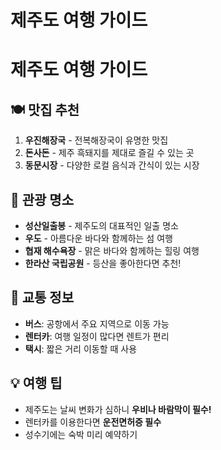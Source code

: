 # 제주도 여행 가이드
# 제주도 여행 가이드

## 🍽️ 맛집 추천
1. **우진해장국** - 전복해장국이 유명한 맛집
2. **돈사돈** - 제주 흑돼지를 제대로 즐길 수 있는 곳
3. **동문시장** - 다양한 로컬 음식과 간식이 있는 시장

## 📍 관광 명소
- **성산일출봉** - 제주도의 대표적인 일출 명소
- **우도** - 아름다운 바다와 함께하는 섬 여행
- **협재 해수욕장** - 맑은 바다와 함께하는 힐링 여행
- **한라산 국립공원** - 등산을 좋아한다면 추천!

## 🚕 교통 정보
- **버스**: 공항에서 주요 지역으로 이동 가능
- **렌터카**: 여행 일정이 많다면 렌트가 편리
- **택시**: 짧은 거리 이동할 때 사용

## 💡 여행 팁
- 제주도는 날씨 변화가 심하니 **우비나 바람막이 필수!**
- 렌터카를 이용한다면 **운전면허증 필수**
- 성수기에는 숙박 미리 예약하기
